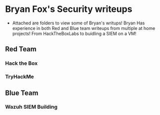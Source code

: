 # Bryan Fox's Security writeups
- Attached are folders to view some of Bryan's writups! Bryan Has experience in both Red and Blue team writeups from multiple at home projects! From HackTheBoxLabs to buidling a SIEM on a VM! 



## Red Team
### Hack the Box

### TryHackMe


## Blue Team
### Wazuh SIEM Building

